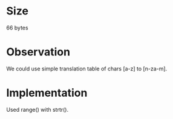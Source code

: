 # Size
66 bytes

# Observation
We could use simple translation table of chars [a-z] to [n-za-m].

# Implementation
Used range() with strtr().